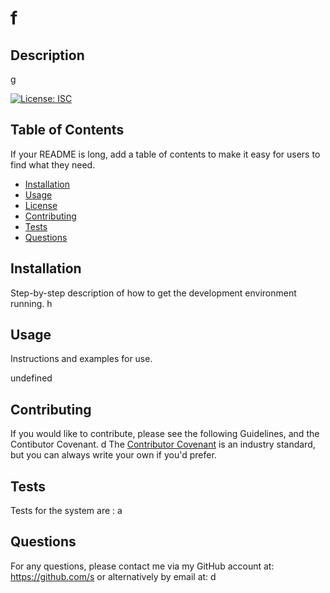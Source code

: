 # f

## Description

g

[![License: ISC](https://img.shields.io/badge/License-ISC-blue.svg)](https://opensource.org/licenses/ISC)

## Table of Contents

If your README is long, add a table of contents to make it easy for users to find what they need.

- [Installation](#installation)
- [Usage](#usage)
- [License](#license)
- [Contributing](#contributing)
- [Tests](#tests)
- [Questions](#questions)

## Installation

Step-by-step description of how to get the development environment running.
h

## Usage

Instructions and examples for use. 


undefined

## Contributing

If you would like to contribute,  please see the following Guidelines, and the Contibutor Covenant.
d 
The [Contributor Covenant](https://www.contributor-covenant.org/) is an industry standard, but you can always write your own if you'd prefer.

## Tests

Tests for the system are : a

## Questions

For any questions, please contact me via my GitHub account at: https://github.com/s
or alternatively by email at: d

